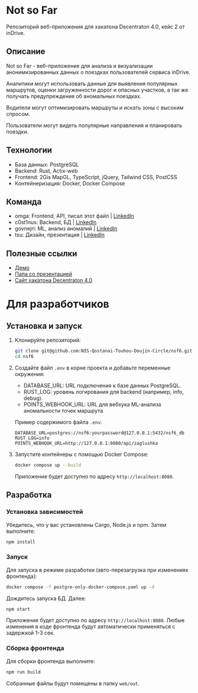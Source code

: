 # Not so Far

Репозиторий веб-приложения для хакатона Decentraton 4.0, кейс 2 от inDrive. 

## Описание

Not so Far - веб-приложение для анализа и визуализации анонимизированных данных о поездках пользователей сервиса inDrive.

Аналитики могут использовать данные для выявления популярных маршрутов, 
оценки загруженности дорог и опасных участков, 
а так же получать предупреждения об аномальных поездках.

Водители могут оптимизировать маршруты и искать зоны с высоким спросом.

Пользователи могут видеть популярные направления и планировать поездки.

## Технологии

- База данных: PostgreSQL
- Backend: Rust, Actix-web
- Frontend: 2Gis MapGL, TypeScript, jQuery, Tailwind CSS, PostCSS
- Контейнеризация: Docker, Docker Compose


## Команда
- omga: Frontend, API, писал этот файл | [LinkedIn](https://www.linkedin.com/in/omgaxd/)
- c0st1nus: Backend, БД | [LinkedIn](https://www.linkedin.com/in/konstantin-koshevoy-336608324/)
- govnejri: ML, анализ аномалий | [LinkedIn](https://www.linkedin.com/in/bekzat-uteulin-98082b2b6/)
- tsu: Дизайн, презентация | [LinkedIn](https://www.linkedin.com/in/saltanat-tlegen-b43138380/)

## Полезные ссылки
- [Демо](https://indrive.notsofar.live)
- [Папа со презентацией](https://drive.google.com/drive/folders/1_iUVDPaoIMY0XAkwV2OdvYzY7o-DGjer?usp=sharing)
- [Сайт хакатона Decentraton 4.0](https://astanahub.com/en/event/decentrathon-4-0)

# Для разработчиков

## Установка и запуск
1. Клонируйте репозиторий:
    ```bash
    git clone git@github.com:NIS-Qostanai-Touhou-Doujin-Circle/nsf6.git
    cd nsf6
    ```
2. Создайте файл `.env` в корне проекта и добавьте переменные окружения:
    - DATABASE_URL: URL подключения к базе данных PostgreSQL.
    - RUST_LOG: уровень логирования для backend (например, info, debug).
    - POINTS_WEBHOOK_URL: URL для вебхука ML-анализа аномальности точек маршрута
    
    Пример содержимого файла `.env`:
    ```
    DATABASE_URL=postgres://nsf6:yourpassword@127.0.0.1:5432/nsf6_db
    RUST_LOG=info
    POINTS_WEBHOOK_URL=http://127.0.0.1:8080/api/zaglushka
    ```
3. Запустите контейнеры с помощью Docker Compose:
    ```bash
    docker compose up --build
    ```
    Приложение будет доступно по адресу `http://localhost:8080`.

## Разработка

### Установка зависимостей
Убедитесь, что у вас установлены Cargo, Node.js и npm. Затем выполните:

```bash
npm install
```

### Запуск

Для запуска в режиме разработки (авто-перезагрузка при изменениях фронтенда):
```bash
docker compose -f postgre-only-docker-compose.yaml up -d
```
Дождитесь запуска БД. Далее:
```bash
npm start
```
Приложение будет доступно по адресу `http://localhost:8080`. 
Любые изменения в коде фронтенда будут автоматически применяться с задержкой 1-3 сек.

### Сборка фронтенда
Для сборки фронтенда выполните:
```bash
npm run build
```
Собранные файлы будут помещены в папку `web/out`.
